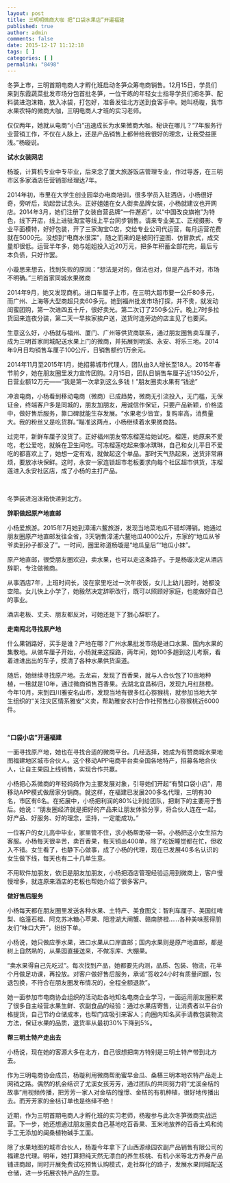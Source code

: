 ```yaml
---
layout: post
title: 三明明微商大咖 把“口袋水果店”开遍福建
published: true
author: admin
comments: false
date: 2015-12-17 11:12:18
tags: [ ]
categories: [ ]
permalink: "8498"
---
```

冬笋上市，三明首期电商人才孵化班启动冬笋众筹电商销售。12月15日，学员们来到东霞蔬菜批发市场分包首批冬笋，一位干练的年轻女士指导学员们把冬笋、配料装进泡沫箱，放入冰袋，打包好，准备发往北方送到食客手中。她叫杨璇，我市水果农特的微商大咖，三明电商人才班的实习老师。

仅仅两年，她就从电商“小白”迅速成长为水果微商大咖。秘诀在哪儿？“7年服务行业营销工作，不仅在人脉上，还是产品销售上都带给我很好的理念，让我受益匪浅。”杨璇说。

**试水女装网店**

杨璇，计算机专业中专毕业，后来念了厦大旅游饭店管理专业，作过导游，在三明市区多家酒店任营销部经理达7年。

2014年初，市里在大学生创业园举办电商培训，很多学员入驻酒店，小杨很好奇，旁听后，动起尝试念头。正好姐姐在女人街卖品牌女装，小杨就建议也开网店。2014年3月，她们注册了女装自营品牌“一件邂逅”，以“中国改良旗袍”为特色，线下开店，线上进驻淘宝等线上平台同步销售。请来专业美工、正规摄影、专业平面模特，好好包装，开了三家淘宝C店，交给专业公司代运营，每月运营花费就在5000元。没想到“电商水很深”，随之而来的是被同行盗图、仿冒款式，成交量却很低。运营半年多，她与姐姐投入近20万元，把多年积蓄全部花完，最后亏本负债，只好作罢。

小璇思来想去，找到失败的原因：“想法是对的，做法也对，但是产品不对，市场不明确。”三明首家同城水果微商

2014年9月，她又发现商机。进口车厘子上市，在三明大超市要一公斤80多元，而广州、上海等大型商超只卖60多元。她到福州批发市场打探，并不贵，就发动闺蜜团购，第一次进四五十斤，很好卖光。第二次订了250多公斤。晚上7时多拉货回来连夜分装，第二天一早挨家挨户送，送货时连旁边的店主见了也要买。

生意这么好，小杨就与福州、厦门、广州等供货商联系，通过朋友圈售卖车厘子，成为三明首家同城配送水果上门的微商，并拓展到明溪、永安、将乐三地。2014年9月日均销售车厘子100公斤，日销售额约1万余元。

2014年11月至2015年1月，她招募城市代理人，团队由3人增长至18人。2015年春节前夕，她在朋友圈里发力宣传团购。2月15日，团队日销售车厘子近1350公斤，日营业额12万元——“我是第一次拿到这么多钱！”朋友圈卖水果有“钱途”

冲浪电商，小杨看到移动电商（微商）已成趋势，微商无引流投入，无门槛，无保证金，终端客户多是同城的，朋友加朋友，用诚信作保证，只要产品新颖，价格适中，做好售后服务，靠口碑就能生存发展。“水果老少皆宜，复购率高，消费量大。我的粉丝又是吃货群。”瞄准这两点，小杨继续着水果微商路。

过完年，新鲜车厘子没货了。正好福州朋友带冻榴莲给她试吃。榴莲，她原来不爱吃，老公爱吃，就躲在卫生间吃。可冻榴莲吃起来像冰琪琳，自己和女儿平日不爱吃的都喜欢上了，她想一定有戏，就做起这个单品。那时天气热起来，送货非常麻烦，要放冰块保鲜。这时，永安一家连锁超市老板要求向每个社区超市供货，冻榴莲进入永安社区店，成了小杨的主打产品。

&nbsp;


  



  冬笋装进泡沫箱快递到北方。


**辞职做起原产地直邮**

小杨爱旅游。2015年7月她到漳浦六鳌旅游，发现当地菜地瓜不错却滞销。她通过朋友圈原产地直邮发往全省，3天销售漳浦六鳌地瓜4000公斤，东家的“地瓜从爷爷卖到孙子都没了”。一时间，圈里称道杨璇是“地瓜皇后”“地瓜小妹”。

原产地直邮，很受朋友圈欢迎，卖水果，也可以走这条路子。于是杨璇决定从酒店辞职，专注做微商。

从事酒店7年，上班时间长，没在家里吃过一次年夜饭，女儿上幼儿园时，她都没空陪。女儿快上小学了，她毅然决定辞职改行，既可以照顾好家庭，也能做好自己的事业。

酒店老板、丈夫、朋友都反对，可她还是下了狠心辞职了。

**走南闯北寻找原产地**

什么果销路好，买手是谁？产地在哪？广州水果批发市场是进口水果、国内水果的集散地。从做车厘子开始，小杨就来这探路，两年间，她100多趟到这儿考察，看着进进出出的车子，摸清了各种水果供货渠道。

随后，她继续寻找原产地。去龙岩，发现了百香果，就与人合伙包了10亩地种植，一租就是10年，通过微商销售百香果。去湖北宜昌秭归，发现九月红脐橙。今年10月，来到四川雅安名山市，发现当地有很多红心猕猴桃，就参加当地大学生组织的“关注灾区情系雅安”义卖，帮助雅安农村合作社预售红心猕猴桃近6000件。

&nbsp;

**“口袋小店”开遍福建**

一面寻找原产地，她也在寻找合适的微商平台。几经选择，她成为有赞商城水果地图福建地区城市合伙人。这个移动APP电商平台卖全国各地特产，招募各地合伙人，让自主果园上线销售，实现合作共赢。

小杨把心系微商的年轻妈妈作为主要发展对象，引导她们开起“有赞口袋小店”，用移动APP模式做居家分销商。就这样，在福建已发展200多名代理，三明有30名，市区有6名。在拓展中，小杨把利润的80%让利给团队，把剩下的主要用于售后。她说：“朋友圈经济就是把好的产品来让朋友体验分享，将合伙人连在一起，好产品、好服务、好的理念，坚持，一定能成功。”

一位客户的女儿高中毕业，家里管不住，求小杨帮助带一带。小杨把这小女生招为客服。小杨每天很辛苦，卖百香果，每天销出400单，除了吃饭睡觉都在忙，但收入不错。女生看了，也静下心做事，成了小杨的代理，现在已发展40多名认识的女生做下线，每天也有二十几单生意。

不用软件加朋友，依旧是朋友加朋友，小杨把酒店管理经验运用到微商上，客户慢慢增多，就连原来酒店的老板也帮她介绍了很多客户。

**做好售后服务**

小杨每天都在朋友圈里发送各种水果、土特产、美食图文：智利车厘子、美国红啤梨、临潼石榴、阿克苏冰糖心苹果、阳澄湖大闸蟹、赣南脐橙……各种美味惹得朋友们“味口大开”，纷纷下单。

小杨说，她只做应季水果，进口水果从口岸直邮；国内水果则是原产地直邮，都是树上自然熟的，从果园直接送来，不做冻库、大棚果。

“卖水果得自己先吃过”。每次找到产品，她都要先内测，品质、包装、物流，花半个月做足功课，再投放。对客户做好售后服务，承诺“签收24小时有质量问题，包退包换，不符合在朋友圈发布情况的，全程全额退款”。

她一面参加市电商协会组织的活动赴各地知名电商企业学习，一面运用朋友圈积累了很多自主经营水果生鲜、农副食品的经验：通过水果店寄售，让消费者以平台价格提货，自己节约仓储成本，也帮门店吸引来客人；向圈内知名买手请教包装物流方法，保证水果的品质，退货率从最初30%下降到5%。

**帮三明土特产走出去**

小杨说，现在她的客源大多在北方，自己很想把南方特别是三明土特产带到北方去。

作为三明电商协会成员，杨璇利用微商帮助蜜早金瓜、桑椹三明本地农特产品走上网销之路。偶然的机会结识了尤溪女孩芳芳，通过团队的共同努力将“尤溪金桔的故事”用视频传播，把芳芳一家人对金桔的憧憬、金桔的有机种植，很好地传播出去。而芳芳家的金桔订单也是络绎不绝！

近期，作为三明首期电商人才孵化班的实习老师，杨璇参与此次冬笋微商实战运营。下一步，她还想通过朋友圈卖自己基地吃百香果、玉米地放养的百香土鸡和纯手工无添加的闽桑植物碱手工面。

除了水果地图的城市合伙人，杨璇今年拿下了山西源缘园农副产品销售有限公司的福建总代理。明年，她打算把纯天然无漂白的养生核桃、有机小米等北方养身产品铺进商超，同时开展免费试吃预售认购模式，走社群化的路子，发展水果同城配送仓储，进一步拓展农特产品的生意。